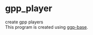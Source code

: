 # gpp_player
create gpp players<br>
This program is created using [ggp-base](https://github.com/ggp-org/ggp-base).
 
